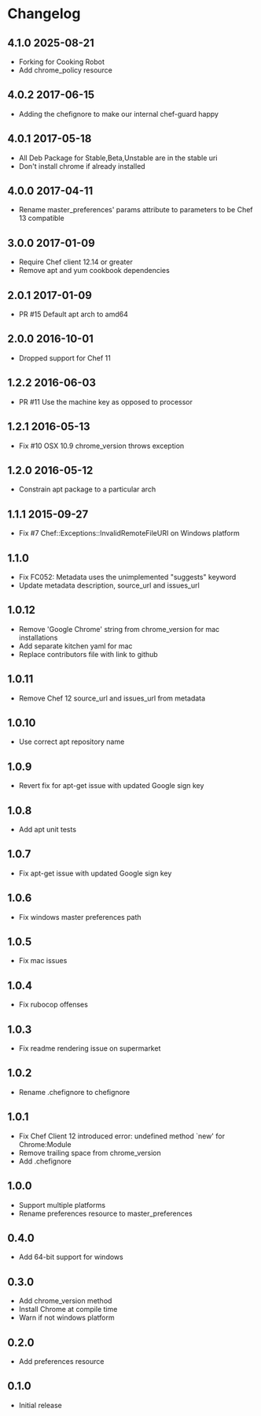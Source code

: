 # Changelog

## 4.1.0 2025-08-21

- Forking for Cooking Robot
- Add chrome_policy resource

## 4.0.2 2017-06-15

- Adding the chefignore to make our internal chef-guard happy

## 4.0.1 2017-05-18

- All Deb Package for Stable,Beta,Unstable are in the stable uri
- Don't install chrome if already installed

## 4.0.0 2017-04-11

- Rename master_preferences' params attribute to parameters to be Chef 13 compatible

## 3.0.0 2017-01-09

- Require Chef client 12.14 or greater
- Remove apt and yum cookbook dependencies

## 2.0.1 2017-01-09

- PR #15 Default apt arch to amd64

## 2.0.0 2016-10-01

- Dropped support for Chef 11

## 1.2.2 2016-06-03

- PR #11 Use the machine key as opposed to processor 

## 1.2.1 2016-05-13

- Fix #10 OSX 10.9 chrome_version throws exception

## 1.2.0 2016-05-12

- Constrain apt package to a particular arch

## 1.1.1 2015-09-27

-  Fix #7 Chef::Exceptions::InvalidRemoteFileURI on Windows platform 

## 1.1.0

- Fix FC052: Metadata uses the unimplemented "suggests" keyword
- Update metadata description, source_url and issues_url

## 1.0.12

- Remove 'Google Chrome' string from chrome_version for mac installations
- Add separate kitchen yaml for mac
- Replace contributors file with link to github

## 1.0.11

- Remove Chef 12 source_url and issues_url from metadata

## 1.0.10

- Use correct apt repository name

## 1.0.9

- Revert fix for apt-get issue with updated Google sign key

## 1.0.8

- Add apt unit tests

## 1.0.7

- Fix apt-get issue with updated Google sign key

## 1.0.6

- Fix windows master preferences path

## 1.0.5

- Fix mac issues

## 1.0.4

- Fix rubocop offenses

## 1.0.3

- Fix readme rendering issue on supermarket

## 1.0.2

- Rename .chefignore to chefignore

## 1.0.1

- Fix Chef Client 12 introduced error: undefined method `new' for Chrome:Module
- Remove trailing space from chrome_version
- Add .chefignore

## 1.0.0

- Support multiple platforms
- Rename preferences resource to master_preferences

## 0.4.0

- Add 64-bit support for windows

## 0.3.0

- Add chrome_version method
- Install Chrome at compile time
- Warn if not windows platform

## 0.2.0

- Add preferences resource

## 0.1.0

- Initial release

